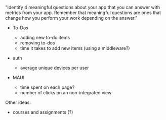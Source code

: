"Identify 4 meaningful questions about your app that you can answer with metrics from your app. Remember that meaningful questions are ones that change how you perform your work depending on the answer."


- To-Dos
  - adding new to-do items
  - removing to-dos
  - time it takes to add new items (using a middleware?)

- auth
  - average unique devices per user

- MAUI
  - time spent on each page?
  - number of clicks on an non-integrated view



Other ideas:
- courses and assignments (?)